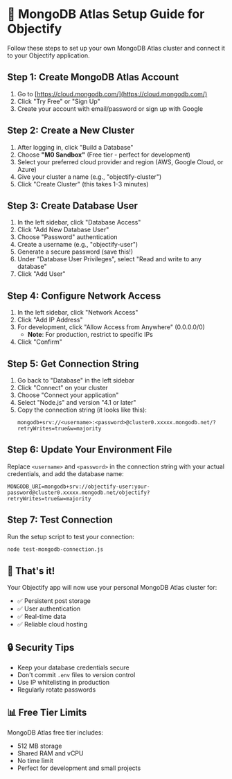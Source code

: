 # 🍃 MongoDB Atlas Setup Guide for Objectify

Follow these steps to set up your own MongoDB Atlas cluster and connect it to your Objectify application.

## Step 1: Create MongoDB Atlas Account

1. Go to [https://cloud.mongodb.com/](https://cloud.mongodb.com/)
2. Click "Try Free" or "Sign Up"
3. Create your account with email/password or sign up with Google

## Step 2: Create a New Cluster

1. After logging in, click "Build a Database"
2. Choose **"M0 Sandbox"** (Free tier - perfect for development)
3. Select your preferred cloud provider and region (AWS, Google Cloud, or Azure)
4. Give your cluster a name (e.g., "objectify-cluster")
5. Click "Create Cluster" (this takes 1-3 minutes)

## Step 3: Create Database User

1. In the left sidebar, click "Database Access"
2. Click "Add New Database User"
3. Choose "Password" authentication
4. Create a username (e.g., "objectify-user")
5. Generate a secure password (save this!)
6. Under "Database User Privileges", select "Read and write to any database"
7. Click "Add User"

## Step 4: Configure Network Access

1. In the left sidebar, click "Network Access"
2. Click "Add IP Address"
3. For development, click "Allow Access from Anywhere" (0.0.0.0/0)
   - **Note**: For production, restrict to specific IPs
4. Click "Confirm"

## Step 5: Get Connection String

1. Go back to "Database" in the left sidebar
2. Click "Connect" on your cluster
3. Choose "Connect your application"
4. Select "Node.js" and version "4.1 or later"
5. Copy the connection string (it looks like this):
   ```
   mongodb+srv://<username>:<password>@cluster0.xxxxx.mongodb.net/?retryWrites=true&w=majority
   ```

## Step 6: Update Your Environment File

Replace `<username>` and `<password>` in the connection string with your actual credentials, and add the database name:

```env
MONGODB_URI=mongodb+srv://objectify-user:your-password@cluster0.xxxxx.mongodb.net/objectify?retryWrites=true&w=majority
```

## Step 7: Test Connection

Run the setup script to test your connection:
```bash
node test-mongodb-connection.js
```

## 🎉 That's it!

Your Objectify app will now use your personal MongoDB Atlas cluster for:
- ✅ Persistent post storage
- ✅ User authentication
- ✅ Real-time data
- ✅ Reliable cloud hosting

## 🔒 Security Tips

- Keep your database credentials secure
- Don't commit `.env` files to version control
- Use IP whitelisting in production
- Regularly rotate passwords

## 📊 Free Tier Limits

MongoDB Atlas free tier includes:
- 512 MB storage
- Shared RAM and vCPU
- No time limit
- Perfect for development and small projects
